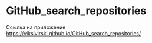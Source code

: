 # GitHub_search_repositories
Ссылка на приложение https://viksivirski.github.io/GitHub_search_repositories/
